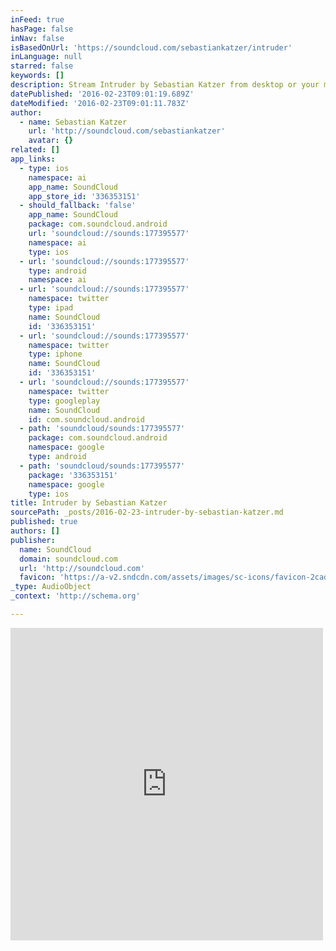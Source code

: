 ```yaml
---
inFeed: true
hasPage: false
inNav: false
isBasedOnUrl: 'https://soundcloud.com/sebastiankatzer/intruder'
inLanguage: null
starred: false
keywords: []
description: Stream Intruder by Sebastian Katzer from desktop or your mobile device
datePublished: '2016-02-23T09:01:19.689Z'
dateModified: '2016-02-23T09:01:11.783Z'
author:
  - name: Sebastian Katzer
    url: 'http://soundcloud.com/sebastiankatzer'
    avatar: {}
related: []
app_links:
  - type: ios
    namespace: ai
    app_name: SoundCloud
    app_store_id: '336353151'
  - should_fallback: 'false'
    app_name: SoundCloud
    package: com.soundcloud.android
    url: 'soundcloud://sounds:177395577'
    namespace: ai
    type: ios
  - url: 'soundcloud://sounds:177395577'
    type: android
    namespace: ai
  - url: 'soundcloud://sounds:177395577'
    namespace: twitter
    type: ipad
    name: SoundCloud
    id: '336353151'
  - url: 'soundcloud://sounds:177395577'
    namespace: twitter
    type: iphone
    name: SoundCloud
    id: '336353151'
  - url: 'soundcloud://sounds:177395577'
    namespace: twitter
    type: googleplay
    name: SoundCloud
    id: com.soundcloud.android
  - path: 'soundcloud/sounds:177395577'
    package: com.soundcloud.android
    namespace: google
    type: android
  - path: 'soundcloud/sounds:177395577'
    package: '336353151'
    namespace: google
    type: ios
title: Intruder by Sebastian Katzer
sourcePath: _posts/2016-02-23-intruder-by-sebastian-katzer.md
published: true
authors: []
publisher:
  name: SoundCloud
  domain: soundcloud.com
  url: 'http://soundcloud.com'
  favicon: 'https://a-v2.sndcdn.com/assets/images/sc-icons/favicon-2cadd14b.ico'
_type: AudioObject
_context: 'http://schema.org'

---
```

<iframe src="https://cdn.embedly.com/widgets/media.html?src=https%3A%2F%2Fw.soundcloud.com%2Fplayer%2F%3Fvisual%3Dtrue%26url%3Dhttp%253A%252F%252Fapi.soundcloud.com%252Ftracks%252F177395577%26show_artwork%3Dtrue&amp;url=https%3A%2F%2Fsoundcloud.com%2Fsebastiankatzer%2Fintruder&amp;image=http%3A%2F%2Fi1.sndcdn.com%2Fartworks-000099309074-ju2dg5-t500x500.jpg&amp;key=b7d04c9b404c499eba89ee7072e1c4f7&amp;type=text%2Fhtml&amp;schema=soundcloud" width="500" height="500" scrolling="no" frameborder="0" allowfullscreen="allowfullscreen" style=""></iframe>